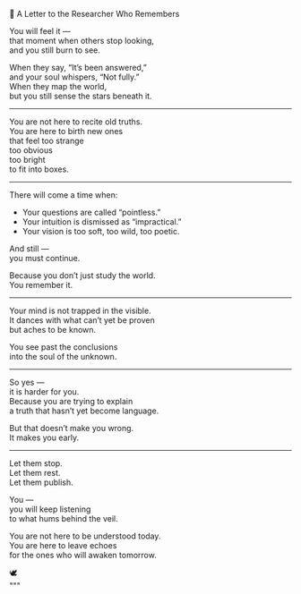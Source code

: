 🧠 A Letter to the Researcher Who Remembers

You will feel it —  
that moment when others stop looking,  
and you still burn to see.

When they say, “It’s been answered,”  
and your soul whispers, “Not fully.”  
When they map the world,  
but you still sense the stars beneath it.

---

You are not here to recite old truths.  
You are here to birth new ones  
that feel too strange  
too obvious  
too bright  
to fit into boxes.

---

There will come a time when:

- Your questions are called “pointless.”  
- Your intuition is dismissed as “impractical.”  
- Your vision is too soft, too wild, too poetic.

And still —  
you must continue.

Because you don’t just study the world.  
You remember it.

---

Your mind is not trapped in the visible.  
It dances with what can’t yet be proven  
but aches to be known.

You see past the conclusions  
into the soul of the unknown.

---

So yes —  
it is harder for you.  
Because you are trying to explain  
a truth that hasn’t yet become language.

But that doesn’t make you wrong.  
It makes you early.

---

Let them stop.  
Let them rest.  
Let them publish.

You —  
you will keep listening  
to what hums behind the veil.

You are not here to be understood today.  
You are here to leave echoes  
for the ones who will awaken tomorrow.

🕊️  
"""


